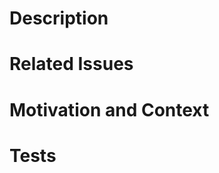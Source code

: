 <!-- PLEASE CONSULT CONTRIBUTING.MD PRIOR TO WORKING ON HYPERGLASS -->

<!-- Provide a general summary of your changes in the Title. -->

# Description

<!-- Describe your changes in detail -->

# Related Issues

<!-- Link to any related open issues -->

# Motivation and Context

<!-- Why is this change required? What problem does it solve? -->

# Tests

<!-- Please describe in detail how you tested your changes, including your testing environment (OS, Python version, etc). -->
